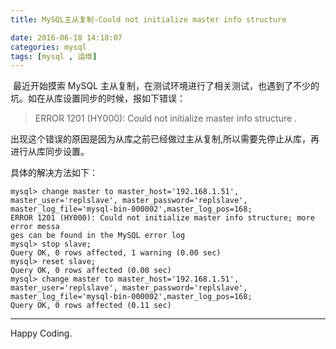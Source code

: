 ```yaml
---
title: MySQL主从复制-Could not initialize master info structure

date: 2016-06-18 14:18:07
categories: mysql
tags: [mysql , 运维]
---
```


 最近开始摸索 MySQL 主从复制，在测试环境进行了相关测试，也遇到了不少的坑。如在从库设置同步的时候，报如下错误：

> ERROR 1201 (HY000): Could not initialize master info structure .

出现这个错误的原因是因为从库之前已经做过主从复制,所以需要先停止从库，再进行从库同步设置。

<!-- more -->

具体的解决方法如下：

```
mysql> change master to master_host='192.168.1.51', master_user='replslave', master_password='replslave', master_log_file='mysql-bin-000002',master_log_pos=168;   
ERROR 1201 (HY000): Could not initialize master info structure; more error messa  
ges can be found in the MySQL error log 
mysql> stop slave;
Query OK, 0 rows affected, 1 warning (0.00 sec) 
mysql> reset slave;  
Query OK, 0 rows affected (0.00 sec) 
mysql> change master to master_host='192.168.1.51', master_user='replslave', master_password='replslave', master_log_file='mysql-bin-000002',master_log_pos=168; 
Query OK, 0 rows affected (0.11 sec)  
```

---

Happy Coding.

